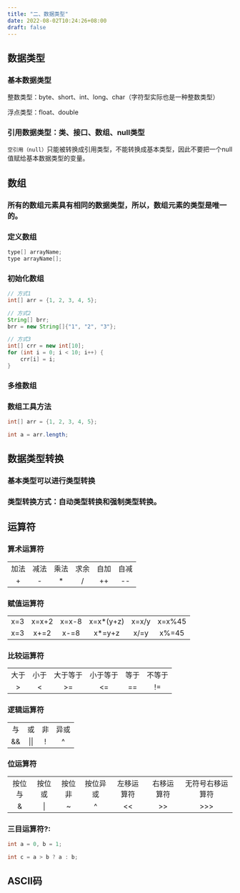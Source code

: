```yaml
---
title: "二、数据类型"
date: 2022-08-02T10:24:26+08:00
draft: false
---
```


## 数据类型

### 基本数据类型

整数类型：byte、short、int、long、char（字符型实际也是一种整数类型）

浮点类型：float、double

### 引用数据类型：类、接口、数组、null类型

`空引用（null）`只能被转换成引用类型，不能转换成基本类型，因此不要把一个null值赋给基本数据类型的变量。

## 数组

### 所有的数组元素具有相同的数据类型，所以，数组元素的类型是唯一的。

### 定义数组

```java
type[] arrayName;
type arrayName[];
```

### 初始化数组

```java
// 方式1
int[] arr = {1, 2, 3, 4, 5};

// 方式2
String[] brr;
brr = new String[]{"1", "2", "3"};

// 方式3
int[] crr = new int[10];
for (int i = 0; i < 10; i++) {
    crr[i] = i;
}
```

### 多维数组

### 数组工具方法

```java
int[] arr = {1, 2, 3, 4, 5};

int a = arr.length;
```

## 数据类型转换

### 基本类型可以进行类型转换

### 类型转换方式：自动类型转换和强制类型转换。

## 运算符

### 算术运算符

|||  |   ||    |
| :---: | :---: | :---: | :---: | :---: | :---: |
|加法|减法| 乘法 |求余   |自加|    自减|
|+|-|*|/|++|--|

### 赋值运算符

|  |  |  |  |  |  |
| :---: | :---: | :---: | :---: | :---: | :---: |
|x=3|    x=x+2|    x=x-8|    x=x*(y+z)|    x=x/y|    x=x%45|
|x=3|    x+=2    |x-=8    |x*=y+z|    x/=y|    x%=45|

### 比较运算符

|  |  |  |  |  |  |
| :---: | :---: | :---: | :---: | :---: | :---: |
|大于|    小于    |大于等于|    小于等于    |等于    |不等于|
|>    |<    | >= |    <=|    ==    |!=|

### 逻辑运算符

|  |  |  |  |
| :---: | :---: | :---: | :---: |
|与|    或|    非|    异或|
|&&|	\|\|	|!	|^|

### 位运算符

|  |  |  |  |  |  |  |
| :---: | :---: | :---: | :---: | :---: | :---: | :---: |
|按位与|    按位或|    按位非|    按位异或|    左移运算符|    右移运算符|    无符号右移运算符|
|\&|	\|	|\~    |\^    |\<\< |	\>\>	| \>\>\> |

### 三目运算符?:

```java
int a = 0, b = 1;

int c = a > b ? a : b;
```

## ASCII码
